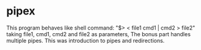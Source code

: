 # pipex

This program behaves like shell command: "$> < file1 cmd1 | cmd2 > file2" taking file1, cmd1, cmd2 and file2 as parameters, The bonus part handles multiple pipes. This was introduction to pipes and redirections.
